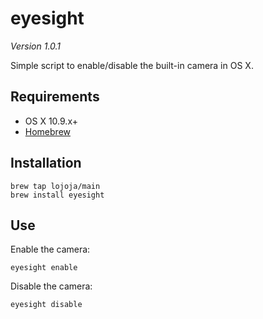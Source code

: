 eyesight
========

*Version 1.0.1*

Simple script to enable/disable the built-in camera in OS X.


Requirements
------------

* OS X 10.9.x+
* [Homebrew](https://brew.sh)


Installation
------------

```
brew tap lojoja/main
brew install eyesight
```


Use
---
Enable the camera:

```
eyesight enable
```

Disable the camera:

```
eyesight disable
```
